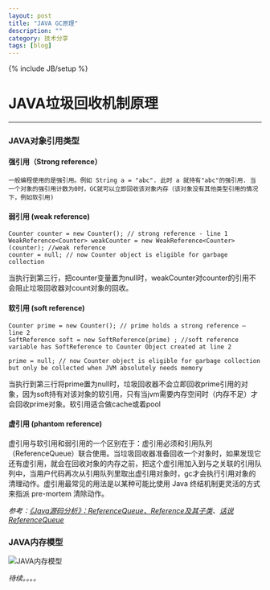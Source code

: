 ```yaml
---
layout: post
title: "JAVA GC原理"
description: ""
category: 技术分享
tags: [blog]
---
```

{% include JB/setup %}
# JAVA垃圾回收机制原理
---
### JAVA对象引用类型  
#### 强引用（Strong reference）  

	一般编程使用的是强引用。例如 String a = "abc". 此时 a 就持有"abc"的强引用. 当一个对象的强引用计数为0时，GC就可以立即回收该对象内存（该对象没有其他类型引用的情况下，例如软引用)

#### 弱引用 (weak reference)  

    Counter counter = new Counter(); // strong reference - line 1
    WeakReference<Counter> weakCounter = new WeakReference<Counter>(counter); //weak reference
    counter = null; // now Counter object is eligible for garbage collection
当执行到第三行，把counter变量置为null时，weakCounter对counter的引用不会阻止垃圾回收器对count对象的回收。
#### 软引用 (soft reference)
	Counter prime = new Counter(); // prime holds a strong reference – line 2
	SoftReference soft = new SoftReference(prime) ; //soft reference variable has SoftReference to Counter Object created at line 2

	prime = null; // now Counter object is eligible for garbage collection but only be collected when JVM absolutely needs memory
 当执行到第三行将prime置为null时，垃圾回收器不会立即回收prime引用的对象，因为soft持有对该对象的软引用，只有当jvm需要内存空间时（内存不足）才会回收prime对象。软引用适合做cache或着pool
#### 虚引用 (phantom reference)
	
虚引用与软引用和弱引用的一个区别在于：虚引用必须和引用队列（ReferenceQueue）联合使用。当垃圾回收器准备回收一个对象时，如果发现它还有虚引用，就会在回收对象的内存之前，把这个虚引用加入到与之关联的引用队列中，当用户代码再次从引用队列里取出虚引用对象时，gc才会执行引用对象的清理动作。虚引用最常见的用法是以某种可能比使用 Java 终结机制更灵活的方式来指派 pre-mortem 清除动作。

*参考：[《Java源码分析》：ReferenceQueue、Reference及其子类](http://blog.csdn.net/u010412719/article/details/52035792)、[话说ReferenceQueue](http://hongjiang.info/java-referencequeue/)*
### JAVA内存模型
![JAVA内存模型](http://7xvn6m.com1.z0.glb.clouddn.com/Java-Memory-Model-450x186.png)

*待续。。。。*
